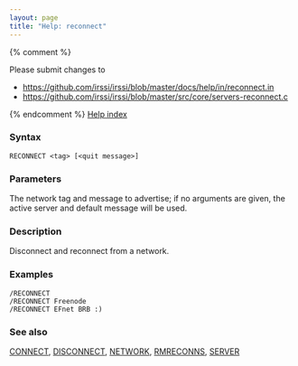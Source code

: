 ```yaml
---
layout: page
title: "Help: reconnect"
---
```


{% comment %}

Please submit changes to
- https://github.com/irssi/irssi/blob/master/docs/help/in/reconnect.in
- https://github.com/irssi/irssi/blob/master/src/core/servers-reconnect.c


{% endcomment %}
[Help index](/documentation/help)

### Syntax ###

<div class="highlight irssisyntax"><pre style="\-\-cmdlen:9ch"><code><span class="synB">RECONNECT</span> <span class="synB05">&lt;tag></span> <span class="syn10">[<span class="syn09">&lt;quit message></span>]</span></code></pre></div>



### Parameters ###

The network tag and message to advertise; if no arguments are given, the
active server and default message will be used.

### Description ###

Disconnect and reconnect from a network.

### Examples ###

    /RECONNECT
    /RECONNECT Freenode
    /RECONNECT EFnet BRB :)

### See also ###
[CONNECT](/documentation/help/connect), [DISCONNECT](/documentation/help/disconnect), [NETWORK](/documentation/help/network), [RMRECONNS](/documentation/help/rmreconns), [SERVER](/documentation/help/server)

